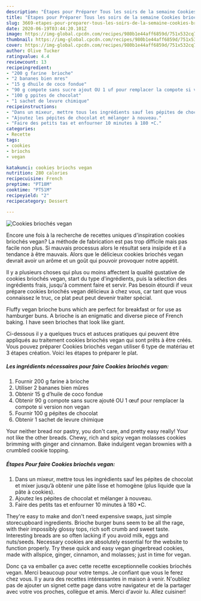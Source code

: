 ```yaml
---
description: "Étapes pour Préparer Tous les soirs de la semaine Cookies briochés vegan"
title: "Étapes pour Préparer Tous les soirs de la semaine Cookies briochés vegan"
slug: 3669-etapes-pour-preparer-tous-les-soirs-de-la-semaine-cookies-brioches-vegan
date: 2020-06-19T03:44:20.101Z
image: https://img-global.cpcdn.com/recipes/980b1e44aff6859d/751x532cq70/cookies-brioches-vegan-photo-principale-de-la-recette.jpg
thumbnail: https://img-global.cpcdn.com/recipes/980b1e44aff6859d/751x532cq70/cookies-brioches-vegan-photo-principale-de-la-recette.jpg
cover: https://img-global.cpcdn.com/recipes/980b1e44aff6859d/751x532cq70/cookies-brioches-vegan-photo-principale-de-la-recette.jpg
author: Olive Tucker
ratingvalue: 4.4
reviewcount: 13
recipeingredient:
- "200 g farine  brioche"
- "2 bananes bien mres"
- "15 g dhuile de coco fondue"
- "90 g compote sans sucre ajout OU 1 uf pour remplacer la compote si version non vegan"
- "100 g ppites de chocolat"
- "1 sachet de levure chimique"
recipeinstructions:
- "Dans un mixeur, mettre tous les ingrédients sauf les pépites de chocolat et mixer jusqu’à obtenir une pâte lisse et homogène (plus liquide que la pâte à cookies)."
- "Ajoutez les pépites de chocolat et mélanger à nouveau."
- "Faire des petits tas et enfourner 10 minutes à 180 •C."
categories:
- Recette
tags:
- cookies
- briochs
- vegan

katakunci: cookies briochs vegan 
nutrition: 280 calories
recipecuisine: French
preptime: "PT18M"
cooktime: "PT51M"
recipeyield: "2"
recipecategory: Dessert

---
```



![Cookies briochés vegan](https://img-global.cpcdn.com/recipes/980b1e44aff6859d/751x532cq70/cookies-brioches-vegan-photo-principale-de-la-recette.jpg)

Encore une fois à la recherche de recettes uniques d'inspiration cookies briochés vegan? La méthode de fabrication est pas trop difficile mais pas facile non plus. Si mauvais processus alors le résultat sera insipide et il a tendance à être mauvais. Alors que le délicieux cookies briochés vegan devrait avoir un arôme et un goût qui pouvoir provoquer notre appétit.

Il y a plusieurs choses qui plus ou moins affectent la qualité gustative de cookies briochés vegan, start du type d'ingrédients, puis la sélection des ingrédients frais, jusqu'à comment faire et servir. Pas besoin étourdi if veux prépare cookies briochés vegan délicieux à chez vous, car tant que vous connaissez le truc, ce plat peut peut devenir traiter spécial.

Fluffy vegan brioche buns which are perfect for breakfast or for use as hamburger buns. A brioche is an enigmatic and diverse piece of French baking. I have seen brioches that look like giant.


Ci-dessous il y a quelques trucs et astuces pratiques qui peuvent être appliqués au traitement cookies briochés vegan qui sont prêts à être créés. Vous pouvez préparer Cookies briochés vegan utiliser 6 type de matériau et 3 étapes création. Voici les étapes to préparer le plat.

<!--inarticleads1-->

##### Les ingrédients nécessaires pour faire Cookies briochés vegan:

1. Fournir 200 g farine à brioche
1. Utiliser 2 bananes bien mûres
1. Obtenir 15 g d’huile de coco fondue
1. Obtenir 90 g compote sans sucre ajouté OU 1 œuf pour remplacer la compote si version non vegan
1. Fournir 100 g pépites de chocolat
1. Obtenir 1 sachet de levure chimique


Your neither bread nor pastry, you don&#39;t care, and pretty easy really! Your not like the other breads. Chewy, rich and spicy vegan molasses cookies brimming with ginger and cinnamon. Bake indulgent vegan brownies with a crumbled cookie topping. 

<!--inarticleads2-->

##### Étapes Pour faire Cookies briochés vegan:

1. Dans un mixeur, mettre tous les ingrédients sauf les pépites de chocolat et mixer jusqu’à obtenir une pâte lisse et homogène (plus liquide que la pâte à cookies).
1. Ajoutez les pépites de chocolat et mélanger à nouveau.
1. Faire des petits tas et enfourner 10 minutes à 180 •C.


They&#39;re easy to make and don&#39;t need expensive swaps, just simple storecupboard ingredients. Brioche burger buns seem to be all the rage, with their impossibly glossy tops, rich soft crumb and sweet taste. Interesting breads are so often lacking if you avoid milk, eggs and nuts/seeds. Necessary cookies are absolutely essential for the website to function properly. Try these quick and easy vegan gingerbread cookies, made with allspice, ginger, cinnamon, and molasses; just in time for vegan. 


Donc ça va emballer ça avec cette recette exceptionnelle cookies briochés vegan. Merci beaucoup pour votre temps. Je confiant que vous le ferez chez vous. Il y aura des recettes  intéressantes in maison à venir. N'oubliez pas de ajouter un signet cette page dans votre navigateur et de la partager avec votre vos proches, collègue et amis. Merci d'avoir lu. Allez cuisiner!
